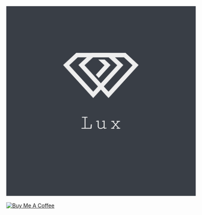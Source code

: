 <img src="logofiles/logo.png" alt="Logo">


<a href="https://www.buymeacoffee.com/martinrovang" target="_blank"><img src="https://cdn.buymeacoffee.com/buttons/v2/default-yellow.png" alt="Buy Me A Coffee" style="height: 60px !important;width: 217px !important;" ></a>
